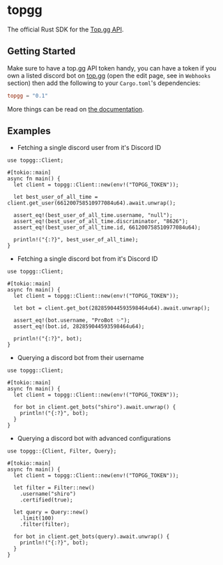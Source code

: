 # topgg

The official Rust SDK for the [Top.gg API](https://docs.top.gg).

## Getting Started

Make sure to have a top.gg API token handy, you can have a token if you own a listed discord bot on [top.gg](https://top.gg) (open the edit page, see in `Webhooks` section) then add the following to your `Cargo.toml`'s dependencies:

```toml
topgg = "0.1"
```

More things can be read on [the documentation](https://docs.rs/topgg).

## Examples

- Fetching a single discord user from it's Discord ID

```rust,no_run
use topgg::Client;

#[tokio::main]
async fn main() {
  let client = topgg::Client::new(env!("TOPGG_TOKEN"));
  
  let best_user_of_all_time = client.get_user(661200758510977084u64).await.unwrap();
  
  assert_eq!(best_user_of_all_time.username, "null");
  assert_eq!(best_user_of_all_time.discriminator, "8626");
  assert_eq!(best_user_of_all_time.id, 661200758510977084u64);
  
  println!("{:?}", best_user_of_all_time);
}
```

- Fetching a single discord bot from it's Discord ID

```rust,no_run
use topgg::Client;

#[tokio::main]
async fn main() {
  let client = topgg::Client::new(env!("TOPGG_TOKEN"));
  
  let bot = client.get_bot(282859044593598464u64).await.unwrap();
  
  assert_eq!(bot.username, "ProBot ✨");
  assert_eq!(bot.id, 282859044593598464u64);
  
  println!("{:?}", bot);
}
```

- Querying a discord bot from their username

```rust,no_run
use topgg::Client;

#[tokio::main]
async fn main() {
  let client = topgg::Client::new(env!("TOPGG_TOKEN"));
  
  for bot in client.get_bots("shiro").await.unwrap() {
    println!("{:?}", bot);
  }
}
```

- Querying a discord bot with advanced configurations

```rust,no_run
use topgg::{Client, Filter, Query};

#[tokio::main]
async fn main() {
  let client = topgg::Client::new(env!("TOPGG_TOKEN"));
  
  let filter = Filter::new()
    .username("shiro")
	.certified(true);
  
  let query = Query::new()
    .limit(100)
    .filter(filter);
  
  for bot in client.get_bots(query).await.unwrap() {
    println!("{:?}", bot);
  }
}
```